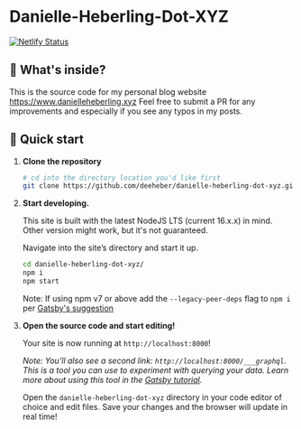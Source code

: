 # Danielle-Heberling-Dot-XYZ
[![Netlify Status](https://api.netlify.com/api/v1/badges/a4629274-59c5-47ee-901f-9621a8fb5174/deploy-status)](https://app.netlify.com/sites/deeheber/deploys)

## 🧐 What's inside?

This is the source code for my personal blog website https://www.danielleheberling.xyz Feel free to submit a PR for any improvements and especially if you see any typos in my posts.

## 🚀 Quick start

1.  **Clone the repository**

    ```sh
    # cd into the directory location you'd like first
    git clone https://github.com/deeheber/danielle-heberling-dot-xyz.git
    ```

1.  **Start developing.**

    This site is built with the latest NodeJS LTS (current 16.x.x) in mind. Other version might work, but it's not guaranteed.

    Navigate into the site’s directory and start it up.

    ```sh
    cd danielle-heberling-dot-xyz/
    npm i
    npm start
    ```

    Note: If using npm v7 or above add the `--legacy-peer-deps` flag to `npm i` per [Gatsby's suggestion](https://v4.gatsbyjs.com/docs/reference/release-notes/migrating-from-v3-to-v4/#update-gatsby-version)

1.  **Open the source code and start editing!**

    Your site is now running at `http://localhost:8000`!

    _Note: You'll also see a second link: _`http://localhost:8000/___graphql`_. This is a tool you can use to experiment with querying your data. Learn more about using this tool in the [Gatsby tutorial](https://www.gatsbyjs.org/tutorial/part-five/#introducing-graphiql)._

    Open the `danielle-heberling-dot-xyz` directory in your code editor of choice and edit files. Save your changes and the browser will update in real time!
